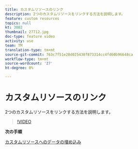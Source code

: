 ```yaml
---
title: カスタムリソースのリンク
description: 2つのカスタムリソースをリンクする方法を説明します。
feature: custom resources
topics: null
kt: 3002
thumbnail: 27712.jpg
doc-type: feature video
activity: use
team: TM
translation-type: tm+mt
source-git-commit: 763c7f51e28d025438f873314cc4fd60b96648ca
workflow-type: tm+mt
source-wordcount: '27'
ht-degree: 0%

---
```



# カスタムリソースのリンク

2つのカスタムリソースをリンクする方法を説明します。

>[!VIDEO](https://video.tv.adobe.com/v/27712?quality=9)

**次の手順**

[カスタムリソースへのデータの埋め込み](./populate-custom-resources-with-data.md)
